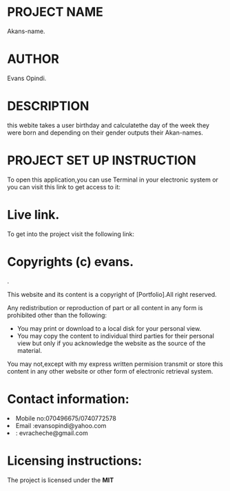 
<h1>PROJECT NAME</h1>
Akans-name.
<h1>AUTHOR</h1>
Evans Opindi.
<h1>DESCRIPTION</h1>
this webite  takes  a user birthday and calculatethe day of the week they  were born and depending on their gender outputs their Akan-names.
<h1>PROJECT SET UP INSTRUCTION</h1>
<p>To open this application,you can use Terminal in your electronic system or you can visit this link to get access to it:
    </p> 
<h1>Live link.</h1>
<p>To get into the project visit the following link: </p>
<h1>Copyrights (c) evans.</h1>.
<p>This website and its content is a copyright of [Portfolio].All right reserved.</p>
<p>Any redistribution or reproduction of part or all content in any form  is prohibited other than the following:
<ul>
<li>You may print or download to a local disk for your personal view.</li>
<li>You may copy the content to individual third parties for their personal view but only if you acknowledge the website as the source of the material.</li>
</ul>
<p>You may not,except with my express written permision transmit or store this content in any other website or other form of electronic retrieval system.
<h1>Contact information:</h1>
<li>Mobile no:070496675/0740772578</li>
<li>Email :evansopindi@yahoo.com</li>
<li>: evracheche@gmail.com</li>
<h1>Licensing instructions:</h1>
<p>The project is licensed under the <strong>MIT</strong>
      
